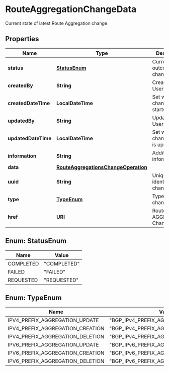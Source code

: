 

# RouteAggregationChangeData

Current state of latest Route Aggregation change

## Properties

| Name | Type | Description | Notes |
|------------ | ------------- | ------------- | -------------|
|**status** | [**StatusEnum**](#StatusEnum) | Current outcome of the change flow |  [optional] |
|**createdBy** | **String** | Created by User Key |  [optional] |
|**createdDateTime** | **LocalDateTime** | Set when change flow starts |  [optional] |
|**updatedBy** | **String** | Updated by User Key |  [optional] |
|**updatedDateTime** | **LocalDateTime** | Set when change object is updated |  [optional] |
|**information** | **String** | Additional information |  [optional] |
|**data** | [**RouteAggregationsChangeOperation**](RouteAggregationsChangeOperation.md) |  |  [optional] |
|**uuid** | **String** | Uniquely identifies a change |  |
|**type** | [**TypeEnum**](#TypeEnum) | Type of change |  |
|**href** | **URI** | Route AGGREGATION Change URI |  [optional] |



## Enum: StatusEnum

| Name | Value |
|---- | -----|
| COMPLETED | &quot;COMPLETED&quot; |
| FAILED | &quot;FAILED&quot; |
| REQUESTED | &quot;REQUESTED&quot; |



## Enum: TypeEnum

| Name | Value |
|---- | -----|
| IPV4_PREFIX_AGGREGATION_UPDATE | &quot;BGP_IPv4_PREFIX_AGGREGATION_UPDATE&quot; |
| IPV4_PREFIX_AGGREGATION_CREATION | &quot;BGP_IPv4_PREFIX_AGGREGATION_CREATION&quot; |
| IPV4_PREFIX_AGGREGATION_DELETION | &quot;BGP_IPv4_PREFIX_AGGREGATION_DELETION&quot; |
| IPV6_PREFIX_AGGREGATION_UPDATE | &quot;BGP_IPv6_PREFIX_AGGREGATION_UPDATE&quot; |
| IPV6_PREFIX_AGGREGATION_CREATION | &quot;BGP_IPv6_PREFIX_AGGREGATION_CREATION&quot; |
| IPV6_PREFIX_AGGREGATION_DELETION | &quot;BGP_IPv6_PREFIX_AGGREGATION_DELETION&quot; |



